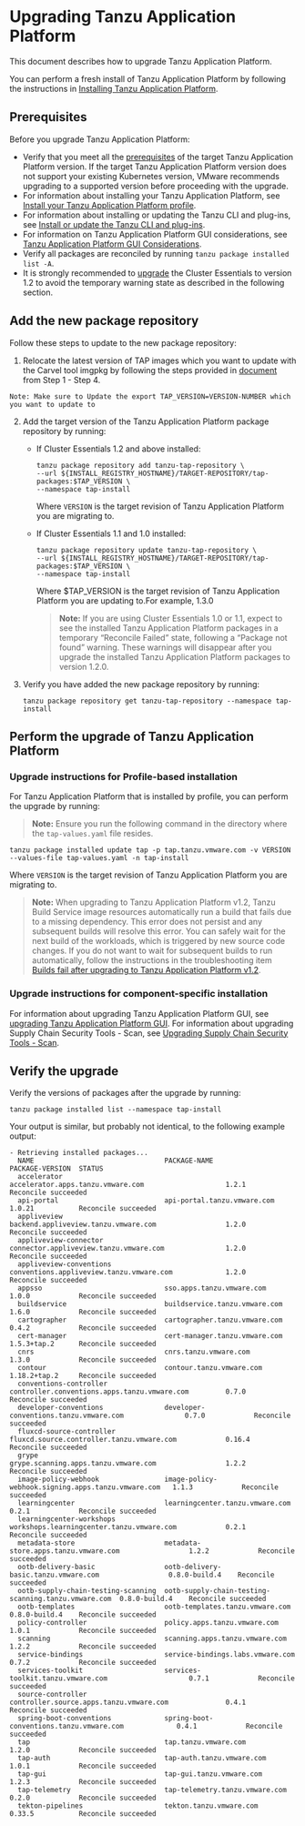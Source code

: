 # Upgrading Tanzu Application Platform

This document describes how to upgrade Tanzu Application Platform.

You can perform a fresh install of Tanzu Application Platform by following the instructions in [Installing Tanzu Application Platform](install-intro.md).

## <a id='prereqs'></a> Prerequisites

Before you upgrade Tanzu Application Platform:

- Verify that you meet all the [prerequisites](prerequisites.md) of the target Tanzu Application Platform version. If the target Tanzu Application Platform version does not support your existing Kubernetes version, VMware recommends upgrading to a supported version before proceeding with the upgrade.
- For information about installing your Tanzu Application Platform, see [Install your Tanzu Application Platform profile](install.md#install-profile).
- For information about installing or updating the Tanzu CLI and plug-ins, see [Install or update the Tanzu CLI and plug-ins](install-tanzu-cli.md#cli-and-plugin).
- For information on Tanzu Application Platform GUI considerations, see [Tanzu Application Platform GUI Considerations](tap-gui/upgrades.md#considerations).
- Verify all packages are reconciled by running `tanzu package installed list -A`.
- It is strongly recommended to [upgrade](https://docs.vmware.com/en/Cluster-Essentials-for-VMware-Tanzu/1.2/cluster-essentials/GUID-deploy.html#upgrade-7) the Cluster Essentials to version 1.2 to avoid the temporary warning state as described in the following section.

## <a id="add-new-package-repo"></a> Add the new package repository

Follow these steps to update to the new package repository:

1. Relocate the latest version of TAP images which you want to update with the Carvel tool imgpkg by following the steps provided in [document](https://docs.vmware.com/en/VMware-Tanzu-Application-Platform/1.2/tap/GUID-install.html#relocate-images-to-a-registry-0) from Step 1 - Step 4.

```Note: Make sure to Update the export TAP_VERSION=VERSION-NUMBER which you want to update to```

2. Add the target version of the Tanzu Application Platform package repository by running:

    - If Cluster Essentials 1.2 and above installed:

        ```console
        tanzu package repository add tanzu-tap-repository \
        --url ${INSTALL_REGISTRY_HOSTNAME}/TARGET-REPOSITORY/tap-packages:$TAP_VERSION \
        --namespace tap-install
        ```
        
        Where `VERSION` is the target revision of Tanzu Application Platform you are migrating to.

    - If Cluster Essentials 1.1 and 1.0 installed:

        ```console
       tanzu package repository update tanzu-tap-repository \
        --url ${INSTALL_REGISTRY_HOSTNAME}/TARGET-REPOSITORY/tap-packages:$TAP_VERSION \
        --namespace tap-install
        ```
        
       Where $TAP_VERSION is the target revision of Tanzu Application Platform you are updating to.For example, 1.3.0

        >**Note:** If you are using Cluster Essentials 1.0 or 1.1, expect to see the installed Tanzu Application Platform packages in a temporary “Reconcile Failed” state, following a “Package not found” warning. These warnings will disappear after you upgrade the installed Tanzu Application Platform packages to version 1.2.0. 

2. Verify you have added the new package repository by running:

    ```console
    tanzu package repository get tanzu-tap-repository --namespace tap-install
    ```

## <a id="upgrade-tap"></a> Perform the upgrade of Tanzu Application Platform

### <a id="profile-based-instruct"></a> Upgrade instructions for Profile-based installation

For Tanzu Application Platform that is installed by profile, you can perform the upgrade by running:

>**Note:** Ensure you run the following command in the directory where the `tap-values.yaml` file resides.

```console
tanzu package installed update tap -p tap.tanzu.vmware.com -v VERSION  --values-file tap-values.yaml -n tap-install
```

Where `VERSION` is the target revision of Tanzu Application Platform you are migrating to.

>**Note:** When upgrading to Tanzu Application Platform v1.2, Tanzu Build Service image resources automatically
>run a build that fails due to a missing dependency.
>This error does not persist and any subsequent builds will resolve this error.
>You can safely wait for the next build of the workloads, which is triggered by new source code changes.
>If you do not want to wait for subsequent builds to run automatically,
>follow the instructions in the troubleshooting item
>[Builds fail after upgrading to Tanzu Application Platform v1.2](tanzu-build-service/troubleshooting.md#tbs-1-2-breaking-change).

### <a id="comp-specific-instruct"></a> Upgrade instructions for component-specific installation

For information about upgrading Tanzu Application Platform GUI, see [upgrading Tanzu Application Platform GUI](tap-gui/upgrades.html).
For information about upgrading Supply Chain Security Tools - Scan, see [Upgrading Supply Chain Security Tools - Scan](scst-scan/upgrading.md).

## <a id="verify"></a> Verify the upgrade

Verify the versions of packages after the upgrade by running:

```console
tanzu package installed list --namespace tap-install
```

Your output is similar, but probably not identical, to the following example output:

```console
- Retrieving installed packages...
  NAME                                PACKAGE-NAME                                         PACKAGE-VERSION  STATUS
  accelerator                         accelerator.apps.tanzu.vmware.com                    1.2.1            Reconcile succeeded  
  api-portal                          api-portal.tanzu.vmware.com                          1.0.21           Reconcile succeeded  
  appliveview                         backend.appliveview.tanzu.vmware.com                 1.2.0            Reconcile succeeded  
  appliveview-connector               connector.appliveview.tanzu.vmware.com               1.2.0            Reconcile succeeded  
  appliveview-conventions             conventions.appliveview.tanzu.vmware.com             1.2.0            Reconcile succeeded  
  appsso                              sso.apps.tanzu.vmware.com                            1.0.0            Reconcile succeeded  
  buildservice                        buildservice.tanzu.vmware.com                        1.6.0            Reconcile succeeded  
  cartographer                        cartographer.tanzu.vmware.com                        0.4.2            Reconcile succeeded  
  cert-manager                        cert-manager.tanzu.vmware.com                        1.5.3+tap.2      Reconcile succeeded  
  cnrs                                cnrs.tanzu.vmware.com                                1.3.0            Reconcile succeeded  
  contour                             contour.tanzu.vmware.com                             1.18.2+tap.2     Reconcile succeeded  
  conventions-controller              controller.conventions.apps.tanzu.vmware.com         0.7.0            Reconcile succeeded  
  developer-conventions               developer-conventions.tanzu.vmware.com               0.7.0            Reconcile succeeded  
  fluxcd-source-controller            fluxcd.source.controller.tanzu.vmware.com            0.16.4           Reconcile succeeded  
  grype                               grype.scanning.apps.tanzu.vmware.com                 1.2.2            Reconcile succeeded  
  image-policy-webhook                image-policy-webhook.signing.apps.tanzu.vmware.com   1.1.3            Reconcile succeeded  
  learningcenter                      learningcenter.tanzu.vmware.com                      0.2.1            Reconcile succeeded  
  learningcenter-workshops            workshops.learningcenter.tanzu.vmware.com            0.2.1            Reconcile succeeded  
  metadata-store                      metadata-store.apps.tanzu.vmware.com                 1.2.2            Reconcile succeeded  
  ootb-delivery-basic                 ootb-delivery-basic.tanzu.vmware.com                 0.8.0-build.4    Reconcile succeeded  
  ootb-supply-chain-testing-scanning  ootb-supply-chain-testing-scanning.tanzu.vmware.com  0.8.0-build.4    Reconcile succeeded  
  ootb-templates                      ootb-templates.tanzu.vmware.com                      0.8.0-build.4    Reconcile succeeded  
  policy-controller                   policy.apps.tanzu.vmware.com                         1.0.1            Reconcile succeeded  
  scanning                            scanning.apps.tanzu.vmware.com                       1.2.2            Reconcile succeeded  
  service-bindings                    service-bindings.labs.vmware.com                     0.7.2            Reconcile succeeded  
  services-toolkit                    services-toolkit.tanzu.vmware.com                    0.7.1            Reconcile succeeded  
  source-controller                   controller.source.apps.tanzu.vmware.com              0.4.1            Reconcile succeeded  
  spring-boot-conventions             spring-boot-conventions.tanzu.vmware.com             0.4.1            Reconcile succeeded  
  tap                                 tap.tanzu.vmware.com                                 1.2.0            Reconcile succeeded  
  tap-auth                            tap-auth.tanzu.vmware.com                            1.0.1            Reconcile succeeded  
  tap-gui                             tap-gui.tanzu.vmware.com                             1.2.3            Reconcile succeeded  
  tap-telemetry                       tap-telemetry.tanzu.vmware.com                       0.2.0            Reconcile succeeded  
  tekton-pipelines                    tekton.tanzu.vmware.com                              0.33.5           Reconcile succeeded  
```
